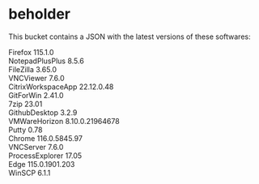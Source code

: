 # beholder
This bucket contains a JSON with the latest versions of these softwares:

Firefox            115.1.0          
NotepadPlusPlus    8.5.6            
FileZilla          3.65.0           
VNCViewer          7.6.0            
CitrixWorkspaceApp 22.12.0.48       
GitForWin          2.41.0           
7zip               23.01            
GithubDesktop      3.2.9            
VMWareHorizon      8.10.0.21964678  
Putty              0.78             
Chrome             116.0.5845.97    
VNCServer          7.6.0            
ProcessExplorer    17.05            
Edge               115.0.1901.203   
WinSCP             6.1.1            



